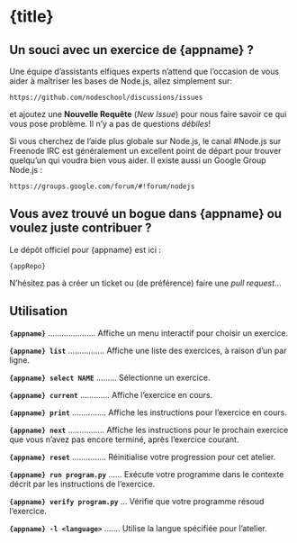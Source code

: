 # {title}

## Un souci avec un exercice de {appname} ?

Une équipe d’assistants elfiques experts n’attend que l’occasion de vous aider à maîtriser les bases de Node.js, allez simplement sur:

    https://github.com/nodeschool/discussions/issues

et ajoutez une __Nouvelle Requête__ (_New Issue_) pour nous faire savoir ce qui vous pose problème. Il n’y a pas de questions _débiles_!

Si vous cherchez de l’aide plus globale sur Node.js, le canal #Node.js sur Freenode IRC est généralement un excellent point de départ pour trouver quelqu’un qui voudra bien vous aider. Il existe aussi un Google Group Node.js :

    https://groups.google.com/forum/#!forum/nodejs

## Vous avez trouvé un bogue dans {appname} ou voulez juste contribuer ?

Le dépôt officiel pour {appname} est ici :

    {appRepo}

N’hésitez pas à créer un ticket ou (de préférence) faire une _pull request_…


## Utilisation

__`{appname}`__ ..................... Affiche un menu interactif pour choisir un exercice.

__`{appname} list`__ ................ Affiche une liste des exercices, à raison d’un par ligne.

__`{appname} select NAME`__ ......... Sélectionne un exercice.

__`{appname} current`__ ............. Affiche l’exercice en cours.

__`{appname} print`__ ............... Affiche les instructions pour l’exercice en cours.

__`{appname} next`__ ................ Affiche les instructions pour le prochain exercice que vous n’avez pas encore terminé, après l’exercice courant.

__`{appname} reset`__ ............... Réinitialise votre progression pour cet atelier.

__`{appname} run program.py`__ ...... Exécute votre programme dans le contexte décrit par les instructions de l’exercice.

__`{appname} verify program.py`__ ... Vérifie que votre programme résoud l’exercice.

__`{appname} -l <language>`__ ....... Utilise la langue spécifiée pour l’atelier.

